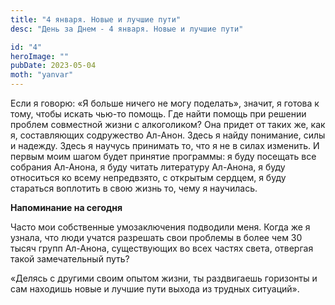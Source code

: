 ```yaml
---
title: "4 января. Новые и лучшие пути"
desc: "День за Днем - 4 января. Новые и лучшие пути"

id: "4"
heroImage: ""
pubDate: 2023-05-04
moth: "yanvar"
---
```


Если я говорю: «Я больше ничего не могу поделать», значит, я готова к тому,
чтобы искать чью-то помощь. Где найти помощь при решении проблем совместной
жизни с алкоголиком? Она придет от таких же, как я, составляющих содружество
Ал-Анон. Здесь я найду понимание, силы и надежду. Здесь я научусь принимать
то, что я не в силах изменить. И первым моим шагом будет принятие программы: я
буду посещать все собрания Ал-Анона, я буду читать литературу Ал-Анона, я буду
относиться ко всему непредвзято, с открытым сердцем, я буду стараться
воплотить в свою жизнь то, чему я научилась.

**Напоминание на сегодня**

Часто мои собственные умозаключения подводили меня. Когда же я узнала, что
люди учатся разрешать свои проблемы в более чем 30 тысяч групп Ал-Анона,
существующих во всех частях света, отвергая такой замечательный путь?

«Делясь с другими своим опытом жизни, ты раздвигаешь горизонты и сам находишь
новые и лучшие пути выхода из трудных ситуаций».

